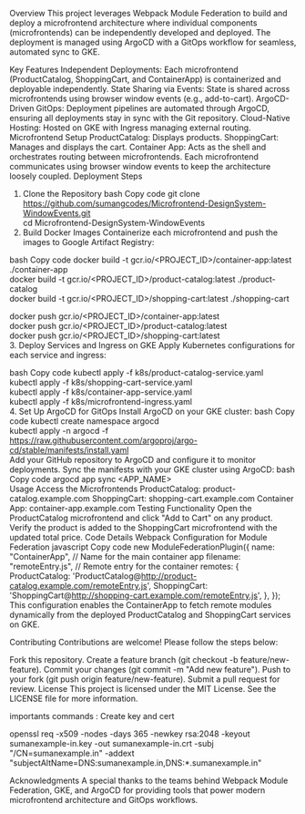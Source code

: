 Overview
This project leverages Webpack Module Federation to build and deploy a microfrontend architecture where individual components (microfrontends) can be independently developed and deployed. The deployment is managed using ArgoCD with a GitOps workflow for seamless, automated sync to GKE.

Key Features
Independent Deployments: Each microfrontend (ProductCatalog, ShoppingCart, and ContainerApp) is containerized and deployable independently.
State Sharing via Events: State is shared across microfrontends using browser window events (e.g., add-to-cart).
ArgoCD-Driven GitOps: Deployment pipelines are automated through ArgoCD, ensuring all deployments stay in sync with the Git repository.
Cloud-Native Hosting: Hosted on GKE with Ingress managing external routing.
Microfrontend Setup
ProductCatalog: Displays products.
ShoppingCart: Manages and displays the cart.
Container App: Acts as the shell and orchestrates routing between microfrontends.
Each microfrontend communicates using browser window events to keep the architecture loosely coupled.
Deployment Steps
1. Clone the Repository
bash
Copy code
git clone https://github.com/sumangcodes/Microfrontend-DesignSystem-WindowEvents.git  
cd Microfrontend-DesignSystem-WindowEvents  
2. Build Docker Images
Containerize each microfrontend and push the images to Google Artifact Registry:

bash
Copy code
docker build -t gcr.io/<PROJECT_ID>/container-app:latest ./container-app  
docker build -t gcr.io/<PROJECT_ID>/product-catalog:latest ./product-catalog  
docker build -t gcr.io/<PROJECT_ID>/shopping-cart:latest ./shopping-cart  

docker push gcr.io/<PROJECT_ID>/container-app:latest  
docker push gcr.io/<PROJECT_ID>/product-catalog:latest  
docker push gcr.io/<PROJECT_ID>/shopping-cart:latest  
3. Deploy Services and Ingress on GKE
Apply Kubernetes configurations for each service and ingress:

bash
Copy code
kubectl apply -f k8s/product-catalog-service.yaml  
kubectl apply -f k8s/shopping-cart-service.yaml  
kubectl apply -f k8s/container-app-service.yaml  
kubectl apply -f k8s/microfrontend-ingress.yaml  
4. Set Up ArgoCD for GitOps
Install ArgoCD on your GKE cluster:
bash
Copy code
kubectl create namespace argocd  
kubectl apply -n argocd -f https://raw.githubusercontent.com/argoproj/argo-cd/stable/manifests/install.yaml  
Add your GitHub repository to ArgoCD and configure it to monitor deployments.
Sync the manifests with your GKE cluster using ArgoCD:
bash
Copy code
argocd app sync <APP_NAME>  
Usage
Access the Microfrontends
ProductCatalog: product-catalog.example.com
ShoppingCart: shopping-cart.example.com
Container App: container-app.example.com
Testing Functionality
Open the ProductCatalog microfrontend and click "Add to Cart" on any product.
Verify the product is added to the ShoppingCart microfrontend with the updated total price.
Code Details
Webpack Configuration for Module Federation
javascript
Copy code
new ModuleFederationPlugin({
  name: "ContainerApp",  // Name for the main container app
  filename: "remoteEntry.js",  // Remote entry for the container
  remotes: {
    ProductCatalog: 'ProductCatalog@http://product-catalog.example.com/remoteEntry.js',
    ShoppingCart: 'ShoppingCart@http://shopping-cart.example.com/remoteEntry.js',
  },
});
This configuration enables the ContainerApp to fetch remote modules dynamically from the deployed ProductCatalog and ShoppingCart services on GKE.

Contributing
Contributions are welcome! Please follow the steps below:

Fork this repository.
Create a feature branch (git checkout -b feature/new-feature).
Commit your changes (git commit -m "Add new feature").
Push to your fork (git push origin feature/new-feature).
Submit a pull request for review.
License
This project is licensed under the MIT License. See the LICENSE file for more information.

importants commands : 
Create key and cert 

openssl req -x509 -nodes -days 365 -newkey rsa:2048 -keyout sumanexample-in.key -out sumanexample-in.crt -subj "/CN=sumanexample.in" -addext "subjectAltName=DNS:sumanexample.in,DNS:*.sumanexample.in"



Acknowledgments
A special thanks to the teams behind Webpack Module Federation, GKE, and ArgoCD for providing tools that power modern microfrontend architecture and GitOps workflows.

